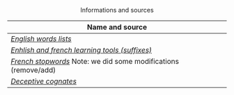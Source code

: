 <p align="center">
  Informations and sources
</p>

| Name and source |
|---------------------------------------------------------------------------------------------------|
| [*English words lists*](https://raw.githubusercontent.com/dwyl/english-words/master/words_alpha.txt)         |
| [*Enhlish and french learning tools (suffixes)*](https://www.anglaisfacile.com/exercices/exercice-anglais-2/exercice-anglais-70779.php)    |
| [*French stopwords*](https://github.com/stopwords-iso/stopwords-fr/blob/master/stopwords-fr.txt)     Note: we did some modifications (remove/add)  |
| [*Deceptive cognates*](https://www.laurentbloch.net/MySpip3/Faux-amis-Deceptive-Cognates)          |
